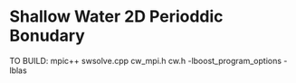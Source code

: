 # Shallow Water 2D Perioddic Bonudary

TO BUILD:
mpic++ swsolve.cpp cw_mpi.h cw.h -lboost_program_options -lblas
